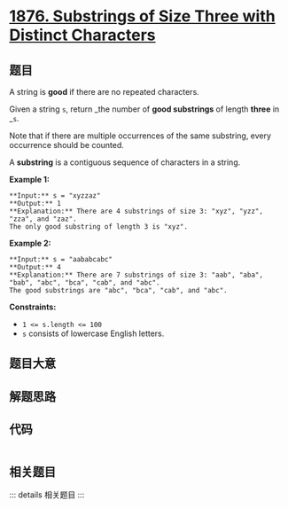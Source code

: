 # [1876. Substrings of Size Three with Distinct Characters](https://leetcode.com/problems/substrings-of-size-three-with-distinct-characters)

## 题目

A string is **good** if there are no repeated characters.

Given a string `s`​​​​​, return _the number of **good substrings** of length
**three** in _`s`​​​​​​.

Note that if there are multiple occurrences of the same substring, every
occurrence should be counted.

A **substring** is a contiguous sequence of characters in a string.



**Example 1:**

    
    
    **Input:** s = "xyzzaz"
    **Output:** 1
    **Explanation:** There are 4 substrings of size 3: "xyz", "yzz", "zza", and "zaz". 
    The only good substring of length 3 is "xyz".
    

**Example 2:**

    
    
    **Input:** s = "aababcabc"
    **Output:** 4
    **Explanation:** There are 7 substrings of size 3: "aab", "aba", "bab", "abc", "bca", "cab", and "abc".
    The good substrings are "abc", "bca", "cab", and "abc".
    



**Constraints:**

  * `1 <= s.length <= 100`
  * `s`​​​​​​ consists of lowercase English letters.


## 题目大意

## 解题思路

## 代码

```javascript

```

## 相关题目

::: details 相关题目
:::
